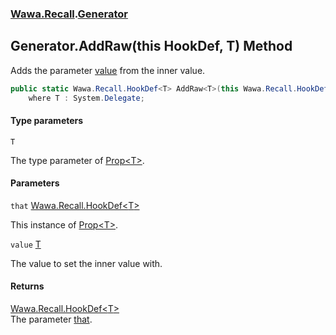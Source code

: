 ### [Wawa.Recall](Wawa.Recall.md 'Wawa.Recall').[Generator](Generator.md 'Wawa.Recall.Generator')

## Generator.AddRaw<T>(this HookDef<T>, T) Method

Adds the parameter [value](Generator.AddRaw{T}(HookDef{T},T).md#Wawa.Recall.Generator.AddRaw_T_(thisWawa.Recall.HookDef_T_,T).value 'Wawa.Recall.Generator.AddRaw<T>(this Wawa.Recall.HookDef<T>, T).value') from the inner value.

```csharp
public static Wawa.Recall.HookDef<T> AddRaw<T>(this Wawa.Recall.HookDef<T> that, T value)
    where T : System.Delegate;
```
#### Type parameters

<a name='Wawa.Recall.Generator.AddRaw_T_(thisWawa.Recall.HookDef_T_,T).T'></a>

`T`

The type parameter of [Prop&lt;T&gt;](Prop{T}.md 'Wawa.Recall.Prop<T>').
#### Parameters

<a name='Wawa.Recall.Generator.AddRaw_T_(thisWawa.Recall.HookDef_T_,T).that'></a>

`that` [Wawa.Recall.HookDef&lt;](HookDef{T}.md 'Wawa.Recall.HookDef<T>')[T](Generator.AddRaw{T}(HookDef{T},T).md#Wawa.Recall.Generator.AddRaw_T_(thisWawa.Recall.HookDef_T_,T).T 'Wawa.Recall.Generator.AddRaw<T>(this Wawa.Recall.HookDef<T>, T).T')[&gt;](HookDef{T}.md 'Wawa.Recall.HookDef<T>')

This instance of [Prop&lt;T&gt;](Prop{T}.md 'Wawa.Recall.Prop<T>').

<a name='Wawa.Recall.Generator.AddRaw_T_(thisWawa.Recall.HookDef_T_,T).value'></a>

`value` [T](Generator.AddRaw{T}(HookDef{T},T).md#Wawa.Recall.Generator.AddRaw_T_(thisWawa.Recall.HookDef_T_,T).T 'Wawa.Recall.Generator.AddRaw<T>(this Wawa.Recall.HookDef<T>, T).T')

The value to set the inner value with.

#### Returns
[Wawa.Recall.HookDef&lt;](HookDef{T}.md 'Wawa.Recall.HookDef<T>')[T](Generator.AddRaw{T}(HookDef{T},T).md#Wawa.Recall.Generator.AddRaw_T_(thisWawa.Recall.HookDef_T_,T).T 'Wawa.Recall.Generator.AddRaw<T>(this Wawa.Recall.HookDef<T>, T).T')[&gt;](HookDef{T}.md 'Wawa.Recall.HookDef<T>')  
The parameter [that](Generator.AddRaw{T}(HookDef{T},T).md#Wawa.Recall.Generator.AddRaw_T_(thisWawa.Recall.HookDef_T_,T).that 'Wawa.Recall.Generator.AddRaw<T>(this Wawa.Recall.HookDef<T>, T).that').